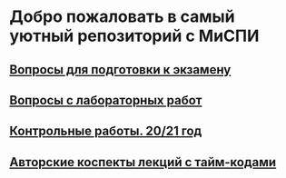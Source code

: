 # Добро пожаловать в самый уютный репозиторий с МиСПИ

## [Вопросы для подготовки к экзамену](exam.md)

## [Вопросы с лабораторных работ](labs.md)

## [Контрольные работы. 20/21 год](kr.md)

## [Авторские коспекты лекций с тайм-кодами](lectures.md)
